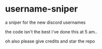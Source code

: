 # username-sniper
a sniper for the new discord usernames 

the code isn't the best i've done this at 5 am.. 


oh also please give credits and star the repo 

